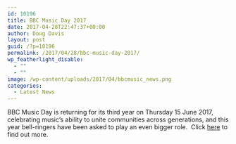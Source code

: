 ```yaml
---
id: 10196
title: BBC Music Day 2017
date: 2017-04-28T22:47:37+00:00
author: Doug Davis
layout: post
guid: /?p=10196
permalink: /2017/04/28/bbc-music-day-2017/
wp_featherlight_disable:
  - ""
  - ""
image: /wp-content/uploads/2017/04/bbcmusic_news.png
categories:
  - Latest News
---
```

BBC Music Day is returning for its third year on Thursday 15 June 2017, celebrating music’s ability to unite communities across generations, and this year bell-ringers have been asked to play an even bigger role.  Click [here](/services/pr/bbc-music-day-2017/) to find out more.
